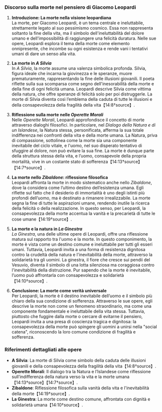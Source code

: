 ### Discorso sulla morte nel pensiero di Giacomo Leopardi

1. **Introduzione: La morte nella visione leopardiana**  
   La morte, per Giacomo Leopardi, è un tema centrale e ineluttabile, strettamente legato al suo pessimismo cosmico. Essa non rappresenta soltanto la fine della vita, ma il simbolo dell'ineluttabilità del dolore umano e dell'impossibilità di raggiungere una felicità duratura. Nelle sue opere, Leopardi esplora il tema della morte come elemento onnipresente, che incombe su ogni esistenza e rende vani i tentativi umani di dare un senso alla vita.

2. **La morte in *A Silvia***  
   In *A Silvia*, la morte assume una valenza simbolica profonda. Silvia, figura ideale che incarna la giovinezza e le speranze, muore prematuramente, rappresentando la fine delle illusioni giovanili. Il poeta riflette sulla sua scomparsa come segno dell'inesorabilità della morte e della fine di ogni felicità umana. Leopardi descrive Silvia come vittima della natura, che offre speranze di felicità solo per poi distruggerle. La morte di Silvia diventa così l’emblema della caduta di tutte le illusioni e della consapevolezza della fragilità della vita【14:8†source】.

3. **Riflessione sulla morte nelle *Operette Morali***  
   Nelle *Operette Morali*, Leopardi approfondisce il concetto di morte attraverso dialoghi filosofici. In particolare, nel *Dialogo della Natura e di un Islandese*, la Natura stessa, personificata, afferma la sua totale indifferenza nei confronti della vita e della morte umana. La Natura, priva di compassione, sottolinea come la morte sia una componente inevitabile del ciclo vitale, e l'uomo, nel suo disperato tentativo di sfuggire al dolore, non può evitare la sua fine. La morte è dunque parte della struttura stessa della vita, e l’uomo, consapevole della propria mortalità, vive in un costante stato di sofferenza【14:13†source】【14:7†source】.

4. **La morte nello *Zibaldone*: riflessione filosofica**  
   Leopardi affronta la morte in modo sistematico anche nello *Zibaldone*, dove la considera come l’ultimo destino dell’esistenza umana. Egli riflette sul fatto che il desiderio di immortalità è uno degli istinti più profondi dell’uomo, ma è destinato a rimanere irrealizzabile. La morte segna la fine di tutte le aspirazioni umane, rendendo inutile la ricerca della felicità o della realizzazione. In questo senso, per Leopardi, la consapevolezza della morte accentua la vanità e la precarietà di tutte le cose umane【14:19†source】.

5. **La morte e la natura in *La Ginestra***  
   *La Ginestra*, una delle ultime opere di Leopardi, offre una riflessione matura sul rapporto tra l'uomo e la morte. In questo componimento, la morte è vista come un destino comune e ineluttabile per tutti gli esseri umani. Tuttavia, Leopardi invita a una forma di resistenza dignitosa contro la crudeltà della natura e l'inevitabilità della morte, attraverso la solidarietà tra gli uomini. La ginestra, il fiore che cresce sui pendii del Vesuvio, diventa il simbolo di una lotta silenziosa ma coraggiosa contro l'inevitabilità della distruzione. Pur sapendo che la morte è inevitabile, l’uomo può affrontarla con consapevolezza e solidarietà【14:10†source】.

6. **Conclusione: La morte come verità universale**  
   Per Leopardi, la morte è il destino inevitabile dell’uomo e il simbolo più chiaro della sua condizione di sofferenza. Attraverso le sue opere, egli descrive la morte non come un fenomeno straordinario, ma come una componente fondamentale e ineluttabile della vita stessa. Tuttavia, piuttosto che fuggire dalla morte o cercare di evitarne il pensiero, Leopardi invita a una presa di coscienza tragica e dignitosa: la consapevolezza della morte può spingere gli uomini a unirsi nella "social catena", riconoscendo la loro comune condizione di fragilità e sofferenza.

### Riferimenti dettagliati alle opere
- **A Silvia**: La morte di Silvia come simbolo della caduta delle illusioni giovanili e della consapevolezza della fragilità della vita【14:8†source】.
- **Operette Morali**: Il dialogo tra la Natura e l’Islandese come riflessione sull’indifferenza della natura verso la vita e la morte umana【14:13†source】【14:7†source】.
- **Zibaldone**: Riflessione filosofica sulla vanità della vita e l'inevitabilità della morte【14:19†source】.
- **La Ginestra**: La morte come destino comune, affrontata con dignità e solidarietà umana【14:10†source】.